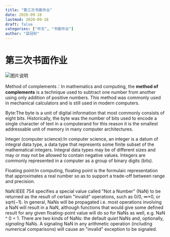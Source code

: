 ```yaml
---
title: "第三次书面作业"
date: 2020-09-18
lastmod: 2020-09-18
draft: false
categories: ["中文", "书面作业"]
author: "梁冠轩"
---
```


# 第三次书面作业

![图片说明](/img/hugo/homework3.jpg)

Method of complements：In mathematics and computing, the **method of complements** is a technique used to subtract one number from another using only addition of positive numbers. This method was commonly used in mechanical calculators and is still used in modern computers.

Byte:The byte is a unit of digital information that most commonly consists of eight bits. Historically, the byte was the number of bits used to encode a single character of text in a computerand for this reason it is the smallest addressable unit of memory in many computer architectures.

Integer (computer science):In computer science, an integer is a datum of integral data type, a data type that represents some finite subset of the mathematical integers. Integral data types may be of different sizes and may or may not be allowed to contain negative values. Integers are commonly represented in a computer as a group of binary digits (bits). 

Floating point:In computing, floating point is the formulaic representation that approximates a real number so as to support a trade-off between range and precision.

NaN:IEEE 754 specifies a special value called "Not a Number" (NaN) to be returned as the result of certain "invalid" operations, such as 0/0, ∞×0, or sqrt(−1). In general, NaNs will be propagated i.e. most operations involving a NaN will result in a NaN, although functions that would give some defined result for any given floating-point value will do so for NaNs as well, e.g. NaN ^ 0 = 1. There are two kinds of NaNs: the default *quiet* NaNs and, optionally, *signaling* NaNs. A signaling NaN in any arithmetic operation (including numerical comparisons) will cause an "invalid" exception to be signaled.



